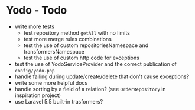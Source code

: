 # Yodo - Todo

- write more tests
  - test repository method `getAll` with no limits
  - test more merge rules combinations
  - test the use of custom repositoriesNamespace and transformersNamespace
  - test the use of custom http code for exceptions
- test the use of YodoServiceProvider and the correct publication of `config/yodo.php`
- handle failing during update/create/delete that don't cause exceptions?
- write some more helpful docs
- handle sorting by a field of a relation? (see `OrderRepository` in inspiration project)
- use Laravel 5.5 built-in trasformers?